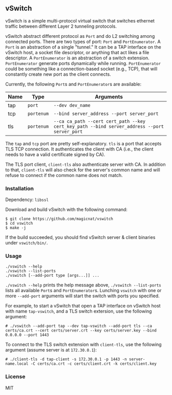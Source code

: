 vSwitch
---

vSwitch is a simple multi-protocol virtual switch that switches ethernet traffic between different Layer 2 tunneling protocols.

vSwitch abstract different protocol as `Port` and do L2 switching among connected ports. There are two types of port: `Port` and `PortEnumerator`. A `Port` is an abstraction of a single "tunnel." It can be a TAP interface on the vSwitch host, a socket file descriptor, or anything that act likes a file descriptor. A `PortEnumerator` is an abstraction of a switch extension. `PortEnumerator` generate ports dynamically while running. `PortEnumerator` could be something like a connection-based socket (e.g., TCP), that will constantly create new port as the client connects.

Currently, the following `Port`s and `PortEnumerator`s are available:

|Name|Type|Arguments|
--|--|--
tap|`port`|`--dev dev_name`
tcp|`portenum`|`--bind server_address --port server_port`
tls|`portenum`|`--ca ca_path --cert cert_path --key cert_key_path --bind server_address --port server_port`

The `tap` and `tcp` port are pretty self-explanatory. `tls` is a port that accepts TLS TCP connection. It authenticates the client with CA (i.e., the client needs to have a valid certificate signed by CA). 

The TLS port client, `client-tls` also authenticate server with CA. In addition to that, `client-tls` will also check for the server's common name and will refuse to connect if the common name does not match.

### Installation

Dependency: `libssl`

Download and build vSwitch with the following command:

```
$ git clone https://github.com/magicnat/vswitch
$ cd vswitch
$ make -j
```

If the build succeeded, you should find vSwitch server & client binaries under `vswitch/bin/`.

### Usage

```
./vswitch --help
./vswitch --list-ports
./vswitch [--add-port type [args...]] ...
```

`./vswitch --help` prints the help message above, `./vswitch --list-ports` lists all available `Port`s and `PortEnumerator`s. Lunching `vswitch` with one or more `--add-port` arguments will start the switch with ports you specified. 

For example, to start a vSwitch that open a TAP interface on vSwitch host with name `tap-vswitch`, and a TLS switch extersion, use the following argument:

```
# ./vswitch --add-port tap --dev tap-vswitch --add-port tls --ca certs/ca.crt --cert certs/server.crt --key certs/server.key --bind 0.0.0.0 --port 1443
```

To connect to the TLS switch extension with `client-tls`, use the following argument (assume server is at `172.30.0.1`): 

```
# ./client-tls -d tap-client -s 172.30.0.1 -p 1443 -n server-name.local -C certs/ca.crt -c certs/client.crt -k certs/client.key
```

### License

MIT